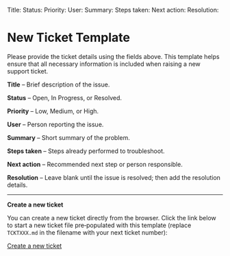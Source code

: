 Title: 
Status: 
Priority: 
User: 
Summary: 
Steps taken: 
Next action: 
Resolution: 

# New Ticket Template

Please provide the ticket details using the fields above. This template helps ensure that all necessary information is included when raising a new support ticket.

**Title** – Brief description of the issue.

**Status** – Open, In Progress, or Resolved.

**Priority** – Low, Medium, or High.

**User** – Person reporting the issue.

**Summary** – Short summary of the problem.

**Steps taken** – Steps already performed to troubleshoot.

**Next action** – Recommended next step or person responsible.

**Resolution** – Leave blank until the issue is resolved; then add the resolution details.


---

**Create a new ticket**

You can create a new ticket directly from the browser. Click the link below to start a new ticket file pre‑populated with this template (replace `TCKTXXX.md` in the filename with your next ticket number):

[Create a new ticket](https://github.com/AmerAamir/L1SupportKB/new/main/docs/tickets?filename=TCKTXXX.md&value=Title%3A%20%0AStatus%3A%20%0APriority%3A%20%0AUser%3A%20%0ASummary%3A%20%0ASteps%20taken%3A%20%0ANext%20action%3A%20%0AResolution%3A%20%0A)
